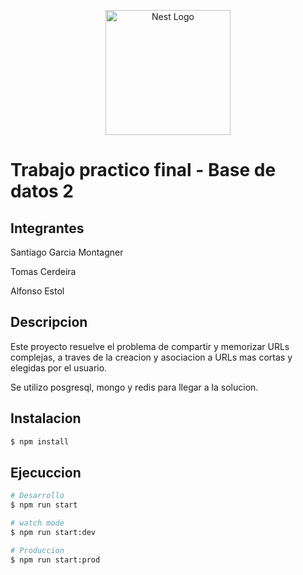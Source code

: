 <p align="center">
  <a href="http://nestjs.com/" target="blank"><img src="https://nestjs.com/img/logo-small.svg" width="200" alt="Nest Logo" /></a>
</p>

# Trabajo practico final - Base de datos 2

## Integrantes

Santiago Garcia Montagner

Tomas Cerdeira

Alfonso Estol

## Descripcion

Este proyecto resuelve el problema de compartir y memorizar URLs complejas, a traves de la creacion y asociacion a URLs mas cortas y elegidas por el usuario.

Se utilizo posgresql, mongo y redis para llegar a la solucion.

## Instalacion

```bash
$ npm install
```

## Ejecuccion

```bash
# Desarrollo
$ npm run start

# watch mode
$ npm run start:dev

# Produccion
$ npm run start:prod
```

